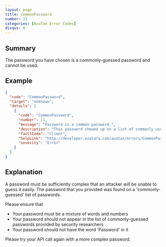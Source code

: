 ```yaml
---
layout: page
title: CommonPassword
number: 11
categories: [AvaTax Error Codes]
disqus: 0
---
```


## Summary

The password you have chosen is a commonly-guessed password and cannot be used.

## Example

```json
{
  "code": "CommonPassword",
  "target": "Unknown",
  "details": [
    {
      "code": "CommonPassword",
      "number": 11,
      "message": "Password is a common password.",
      "description": "This password showed up on a list of commonly used passwords.",
      "faultCode": "Client",
      "helpLink": "http://developer.avalara.com/avatax/errors/CommonPassword",
      "severity": "Error"
    }
  ]
}
```

## Explanation

A password must be sufficiently complex that an attacker will be unable to guess it easily.  The password that you provided was found on a 'commonly-guessed' list of passwords.

Please ensure that

<ul class="normal">
<li>Your password must be a mixture of words and numbers</li>
<li>Your password should not appear in the list of commonly-guessed passwords provided by security researchers</li>
<li>Your password should not have the word 'Password' in it</li>
</ul>

Please try your API call again with a more complex password.

